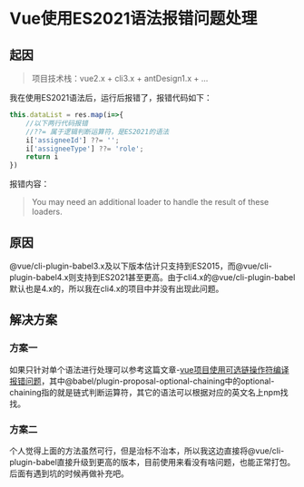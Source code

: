 # Vue使用ES2021语法报错问题处理

## 起因

> 项目技术栈：vue2.x + cli3.x + antDesign1.x + ...

我在使用ES2021语法后，运行后报错了，报错代码如下：

```js
this.dataList = res.map(i=>{
    //以下两行代码报错
    //??= 属于逻辑判断运算符，是ES2021的语法
    i['assigneeId'] ??= ''; 
    i['assigneeType'] ??= 'role';
    return i
})
```

报错内容：

>  You may need an additional loader to handle the result of these loaders.

## 原因

@vue/cli-plugin-babel3.x及以下版本估计只支持到ES2015，而@vue/cli-plugin-babel4.x则支持到ES2021甚至更高。由于cli4.x的@vue/cli-plugin-babel默认也是4.x的，所以我在cli4.x的项目中并没有出现此问题。

## 解决方案

### 方案一

如果只针对单个语法进行处理可以参考这篇文章-[vue项目使用可选链操作符编译报错问题](https://blog.csdn.net/roylinziyang/article/details/123280896)，其中@babel/plugin-proposal-optional-chaining中的optional-chaining指的就是链式判断运算符，其它的语法可以根据对应的英文名上npm找找。

### 方案二

个人觉得上面的方法虽然可行，但是治标不治本，所以我这边直接将@vue/cli-plugin-babel直接升级到更高的版本，目前使用来看没有啥问题，也能正常打包。后面有遇到坑的时候再做补充吧。